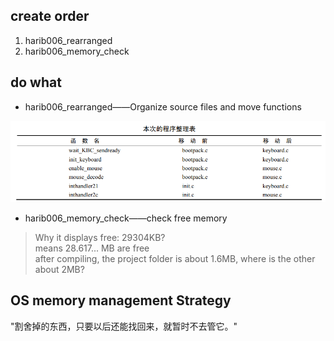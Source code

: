 ## create order
1. harib006_rearranged
2. harib006_memory_check

## do what
- harib006_rearranged——Organize source files and move functions  

![alt text](image.png)

- harib006_memory_check——check free memory
> Why it displays free: 29304KB?  
> means 28.617... MB are free  
> after compiling, the project folder is about 1.6MB, where is the other about 2MB?


## OS memory management Strategy
"割舍掉的东西，只要以后还能找回来，就暂时不去管它。"